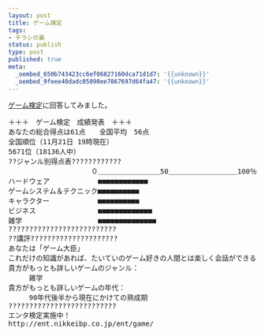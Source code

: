 ```yaml
---
layout: post
title: ゲーム検定
tags:
- チラシの裏
status: publish
type: post
published: true
meta:
  _oembed_650b743423cc6ef06827160dca71d1d7: '{{unknown}}'
  _oembed_9feee40dadc05090ee7867697d64fa47: '{{unknown}}'
---
```

<a href="http://ent.nikkeibp.co.jp/ent/game/">ゲーム検定</a>に回答してみました。

<!--more-->
<pre>
＋＋＋　ゲーム検定　成績発表　＋＋＋
あなたの総合得点は61点　　全国平均　56点
全国順位（11月21日 19時現在）
5671位（18136人中）
??ジャンル別得点表????????????
　　　　　　　　　　　　０＿＿＿＿＿＿＿＿＿50＿＿＿＿＿＿＿＿＿＿100％
ハードウェア　　　　　　　■■■■■■■■■■■■
ゲームシステム＆テクニック■■■■■■■■■■
キャラクター　　　　　　　■■■■■■■■■■
ビジネス　　　　　　　　　■■■■■■■■■■■■■
雑学　　　　　　　　　　　■■■■■■■■■■■■■■
??????????????????????????
??講評?????????????????????
あなたは「ゲーム大臣」
これだけの知識があれば、たいていのゲーム好きの人間とは楽しく会話ができるはず。しかし、この先、もっと深く広い知識を得ることで、世界はさらに広がるだろう。
貴方がもっとも詳しいゲームのジャンル：
　　　雑学
貴方がもっとも詳しいゲームの年代：
　　　90年代後半から現在にかけての熟成期
??????????????????????????
エンタ検定実施中！
http://ent.nikkeibp.co.jp/ent/game/
</pre>
